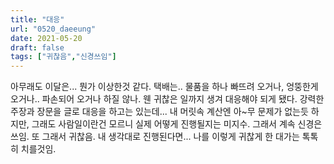 ```yaml
---
title: "대응"
url: "0520_daeeung"
date: 2021-05-20
draft: false
tags: ["귀찮음","신경쓰임"]
---
```

아무래도 이달은... 뭔가 이상한것 같다. 택배는.. 물품을 하나 빠뜨려 오거나, 엉뚱한게 오거나.. 파손되어 오거나 하질 않나. 웬 귀찮은 일까지 생겨 대응해야 되게 됐다. 강력한 주장과 장문을 글로 대응을 하고는 있는데... 내 머릿속 계산엔 아~무 문제가 없는듯 하지만, 그래도 사람일이란건 모르니 실제 어떻게 진행될지는 미지수. 그래서 계속 신경은 쓰임. 또 그래서 귀찮음. 내 생각대로 진행된다면... 나를 이렇게 귀찮게 한 대가는 톡톡히 치를것임.
